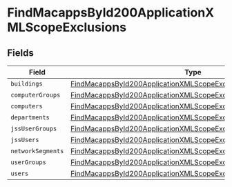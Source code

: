 # FindMacappsById200ApplicationXMLScopeExclusions


## Fields

| Field                                                                                                                                                         | Type                                                                                                                                                          | Required                                                                                                                                                      | Description                                                                                                                                                   |
| ------------------------------------------------------------------------------------------------------------------------------------------------------------- | ------------------------------------------------------------------------------------------------------------------------------------------------------------- | ------------------------------------------------------------------------------------------------------------------------------------------------------------- | ------------------------------------------------------------------------------------------------------------------------------------------------------------- |
| `buildings`                                                                                                                                                   | [FindMacappsById200ApplicationXMLScopeExclusionsBuildings](../../models/operations/findmacappsbyid200applicationxmlscopeexclusionsbuildings.md)[]             | :heavy_minus_sign:                                                                                                                                            | N/A                                                                                                                                                           |
| `computerGroups`                                                                                                                                              | [FindMacappsById200ApplicationXMLScopeExclusionsComputerGroups](../../models/operations/findmacappsbyid200applicationxmlscopeexclusionscomputergroups.md)[]   | :heavy_minus_sign:                                                                                                                                            | N/A                                                                                                                                                           |
| `computers`                                                                                                                                                   | [FindMacappsById200ApplicationXMLScopeExclusionsComputers](../../models/operations/findmacappsbyid200applicationxmlscopeexclusionscomputers.md)[]             | :heavy_minus_sign:                                                                                                                                            | N/A                                                                                                                                                           |
| `departments`                                                                                                                                                 | [FindMacappsById200ApplicationXMLScopeExclusionsDepartments](../../models/operations/findmacappsbyid200applicationxmlscopeexclusionsdepartments.md)[]         | :heavy_minus_sign:                                                                                                                                            | N/A                                                                                                                                                           |
| `jssUserGroups`                                                                                                                                               | [FindMacappsById200ApplicationXMLScopeExclusionsJssUserGroups](../../models/operations/findmacappsbyid200applicationxmlscopeexclusionsjssusergroups.md)[]     | :heavy_minus_sign:                                                                                                                                            | N/A                                                                                                                                                           |
| `jssUsers`                                                                                                                                                    | [FindMacappsById200ApplicationXMLScopeExclusionsJssUsers](../../models/operations/findmacappsbyid200applicationxmlscopeexclusionsjssusers.md)[]               | :heavy_minus_sign:                                                                                                                                            | N/A                                                                                                                                                           |
| `networkSegments`                                                                                                                                             | [FindMacappsById200ApplicationXMLScopeExclusionsNetworkSegments](../../models/operations/findmacappsbyid200applicationxmlscopeexclusionsnetworksegments.md)[] | :heavy_minus_sign:                                                                                                                                            | N/A                                                                                                                                                           |
| `userGroups`                                                                                                                                                  | [FindMacappsById200ApplicationXMLScopeExclusionsUserGroups](../../models/operations/findmacappsbyid200applicationxmlscopeexclusionsusergroups.md)[]           | :heavy_minus_sign:                                                                                                                                            | N/A                                                                                                                                                           |
| `users`                                                                                                                                                       | [FindMacappsById200ApplicationXMLScopeExclusionsUsers](../../models/operations/findmacappsbyid200applicationxmlscopeexclusionsusers.md)[]                     | :heavy_minus_sign:                                                                                                                                            | N/A                                                                                                                                                           |